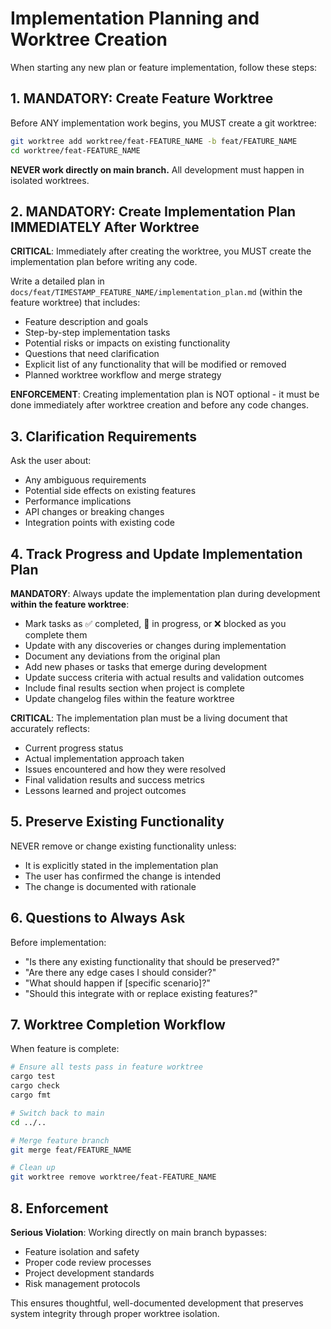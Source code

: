 # Implementation Planning and Worktree Creation

When starting any new plan or feature implementation, follow these steps:

## 1. MANDATORY: Create Feature Worktree
Before ANY implementation work begins, you MUST create a git worktree:

```bash
git worktree add worktree/feat-FEATURE_NAME -b feat/FEATURE_NAME
cd worktree/feat-FEATURE_NAME
```

**NEVER work directly on main branch.** All development must happen in isolated worktrees.

## 2. MANDATORY: Create Implementation Plan IMMEDIATELY After Worktree
**CRITICAL**: Immediately after creating the worktree, you MUST create the implementation plan before writing any code.

Write a detailed plan in `docs/feat/TIMESTAMP_FEATURE_NAME/implementation_plan.md` (within the feature worktree) that includes:
- Feature description and goals
- Step-by-step implementation tasks
- Potential risks or impacts on existing functionality
- Questions that need clarification
- Explicit list of any functionality that will be modified or removed
- Planned worktree workflow and merge strategy

**ENFORCEMENT**: Creating implementation plan is NOT optional - it must be done immediately after worktree creation and before any code changes.

## 3. Clarification Requirements
Ask the user about:
- Any ambiguous requirements
- Potential side effects on existing features
- Performance implications
- API changes or breaking changes
- Integration points with existing code

## 4. Track Progress and Update Implementation Plan
**MANDATORY**: Always update the implementation plan during development **within the feature worktree**:
- Mark tasks as ✅ completed, 🔄 in progress, or ❌ blocked as you complete them
- Update with any discoveries or changes during implementation
- Document any deviations from the original plan
- Add new phases or tasks that emerge during development
- Update success criteria with actual results and validation outcomes
- Include final results section when project is complete
- Update changelog files within the feature worktree

**CRITICAL**: The implementation plan must be a living document that accurately reflects:
- Current progress status
- Actual implementation approach taken
- Issues encountered and how they were resolved
- Final validation results and success metrics
- Lessons learned and project outcomes

## 5. Preserve Existing Functionality
NEVER remove or change existing functionality unless:
- It is explicitly stated in the implementation plan
- The user has confirmed the change is intended
- The change is documented with rationale

## 6. Questions to Always Ask
Before implementation:
- "Is there any existing functionality that should be preserved?"
- "Are there any edge cases I should consider?"
- "What should happen if [specific scenario]?"
- "Should this integrate with or replace existing features?"

## 7. Worktree Completion Workflow
When feature is complete:

```bash
# Ensure all tests pass in feature worktree
cargo test
cargo check
cargo fmt

# Switch back to main
cd ../..

# Merge feature branch
git merge feat/FEATURE_NAME

# Clean up
git worktree remove worktree/feat-FEATURE_NAME
```

## 8. Enforcement
**Serious Violation**: Working directly on main branch bypasses:
- Feature isolation and safety
- Proper code review processes
- Project development standards
- Risk management protocols

This ensures thoughtful, well-documented development that preserves system integrity through proper worktree isolation.